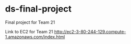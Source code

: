 # ds-final-project
Final project for Team 21

Link to EC2 for Team 21
http://ec2-3-80-244-129.compute-1.amazonaws.com/index.html
